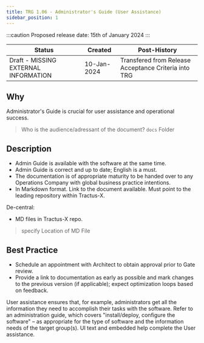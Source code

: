 ```yaml
---
title: TRG 1.06 - Administrator's Guide (User Assistance)
sidebar_position: 1
---
```


:::caution
Proposed release date: 15th of January 2024
:::

| Status     | Created      | Post-History                           |
|------------|--------------|----------------------------------------|
| Draft - MISSING EXTERNAL INFORMATION  | 10-Jan-2024  | Transfered from Release Acceptance Criteria into TRG|

## Why

Administrator's Guide is crucial for user assistance and operational success.
>Who is the audience/adressant of the document?
>```docs``` Folder

## Description

- Admin Guide is available with the software at the same time.
- Admin Guide is correct and up to date; English is a must.
- The documentation is of appropriate maturity to be handed over to any Operations Company with global business practice intentions.
- In Markdown format. Link to the document available. Must point to the leading repository within Tractus-X.

De-central:

- MD files in Tractus-X repo.

> specify Location of MD File

## Best Practice

- Schedule an appointment with Architect to obtain approval prior to Gate review.
- Provide a link to documentation as early as possible and mark changes to the previous version (if applicable); expect optimization loops based on feedback.

User assistance ensures that, for example, administrators get all the information they need to accomplish their tasks with the software. Refer to an administration guide, which covers "install/deploy, configure the software" – as appropriate for the type of software and the information needs of the target group(s). UI text and embedded help complete the User assistance.